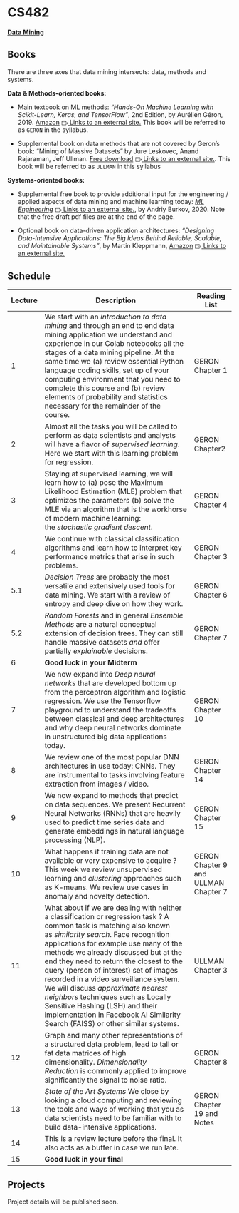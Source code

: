 # CS482
<a href="/cs634/docs/" class="active"><strong>Data Mining</strong></a>

<div id="course_syllabus" style="margin-bottom: 10px;" class="user_content enhanced">
  <h2 id="books">Books</h2>
<p>There are three axes that data mining intersects: data, methods and systems.</p>
<p><strong>Data &amp; Methods-oriented books:</strong></p>
<ul>
<li>
<p>Main textbook on ML methods:<span>&nbsp;</span><em>“Hands-On Machine Learning with Scikit-Learn, Keras, and TensorFlow”</em>, 2nd Edition, by Aurélien Géron, 2019.<span>&nbsp;</span><a href="https://www.amazon.com/Hands-Machine-Learning-Scikit-Learn-TensorFlow/dp/1492032646/ref=dp_ob_title_bk" class="external" target="_blank" rel="noreferrer noopener"><span>Amazon</span><span class="external_link_icon" style="margin-inline-start: 5px; " role="presentation"><svg viewBox="0 0 1920 1920" version="1.1" xmlns="http://www.w3.org/2000/svg" style="width:1em; height:1em; vertical-align:middle; fill:currentColor">
    <path d="M1226.66667,267 C1314.88,267 1386.66667,338.786667 1386.66667,427 L1386.66667,427 L1386.66667,853.666667 L1280,853.666667 L1280,693.666667 L106.666667,693.666667 L106.666667,1493.66667 C106.666667,1523 130.56,1547 160,1547 L160,1547 L1226.66667,1547 C1256.10667,1547 1280,1523 1280,1493.66667 L1280,1493.66667 L1280,1280.33333 L1386.66667,1280.33333 L1386.66667,1493.66667 C1386.66667,1581.88 1314.88,1653.66667 1226.66667,1653.66667 L1226.66667,1653.66667 L160,1653.66667 C71.7866667,1653.66667 0,1581.88 0,1493.66667 L0,1493.66667 L0,427 C0,338.786667 71.7866667,267 160,267 L160,267 Z M1584.37333,709.293333 L1904.37333,1029.29333 C1925.17333,1050.09333 1925.17333,1083.90667 1904.37333,1104.70667 L1904.37333,1104.70667 L1584.37333,1424.70667 L1508.96,1349.29333 L1737.86667,1120.38667 L906.613333,1120.38667 L906.613333,1013.72 L1737.86667,1013.72 L1508.96,784.706667 L1584.37333,709.293333 Z M1226.66667,373.666667 L160,373.666667 C130.56,373.666667 106.666667,397.666667 106.666667,427 L106.666667,427 L106.666667,587 L1280,587 L1280,427 C1280,397.666667 1256.10667,373.666667 1226.66667,373.666667 L1226.66667,373.666667 Z" stroke="none" stroke-width="1" fill-rule="evenodd"></path>
</svg>
<span class="screenreader-only">Links to an external site.</span></span></a><span>&nbsp;</span>This book will be referred to as<span>&nbsp;</span><code>GERON</code><span>&nbsp;</span>in the syllabus.</p>
</li>
<li>
<p>Supplemental book on data methods that are not covered by Geron’s book: “Mining of Massive Datasets” by Jure Leskovec, Anand Rajaraman, Jeff Ullman.<span>&nbsp;</span><a href="http://infolab.stanford.edu/~ullman/mmds/bookL.pdf" class="external" target="_blank" rel="noreferrer noopener"><span>Free download</span><span class="external_link_icon" style="margin-inline-start: 5px; " role="presentation"><svg viewBox="0 0 1920 1920" version="1.1" xmlns="http://www.w3.org/2000/svg" style="width:1em; height:1em; vertical-align:middle; fill:currentColor">
    <path d="M1226.66667,267 C1314.88,267 1386.66667,338.786667 1386.66667,427 L1386.66667,427 L1386.66667,853.666667 L1280,853.666667 L1280,693.666667 L106.666667,693.666667 L106.666667,1493.66667 C106.666667,1523 130.56,1547 160,1547 L160,1547 L1226.66667,1547 C1256.10667,1547 1280,1523 1280,1493.66667 L1280,1493.66667 L1280,1280.33333 L1386.66667,1280.33333 L1386.66667,1493.66667 C1386.66667,1581.88 1314.88,1653.66667 1226.66667,1653.66667 L1226.66667,1653.66667 L160,1653.66667 C71.7866667,1653.66667 0,1581.88 0,1493.66667 L0,1493.66667 L0,427 C0,338.786667 71.7866667,267 160,267 L160,267 Z M1584.37333,709.293333 L1904.37333,1029.29333 C1925.17333,1050.09333 1925.17333,1083.90667 1904.37333,1104.70667 L1904.37333,1104.70667 L1584.37333,1424.70667 L1508.96,1349.29333 L1737.86667,1120.38667 L906.613333,1120.38667 L906.613333,1013.72 L1737.86667,1013.72 L1508.96,784.706667 L1584.37333,709.293333 Z M1226.66667,373.666667 L160,373.666667 C130.56,373.666667 106.666667,397.666667 106.666667,427 L106.666667,427 L106.666667,587 L1280,587 L1280,427 C1280,397.666667 1256.10667,373.666667 1226.66667,373.666667 L1226.66667,373.666667 Z" stroke="none" stroke-width="1" fill-rule="evenodd"></path>
</svg>
<span class="screenreader-only">Links to an external site.</span></span></a>. This book will be referred to as<span>&nbsp;</span><code>ULLMAN</code><span>&nbsp;</span>in this syllabus</p>
</li>
</ul>
<p><strong>Systems-oriented books:</strong></p>
<ul>
<li>
<p>Supplemental free book to provide additional input for the engineering / applied aspects of data mining and machine learning today:<span>&nbsp;</span><a href="http://www.mlebook.com/wiki/doku.php" class="external" target="_blank" rel="noreferrer noopener"><span><em>ML Engineering</em></span><span class="external_link_icon" style="margin-inline-start: 5px; " role="presentation"><svg viewBox="0 0 1920 1920" version="1.1" xmlns="http://www.w3.org/2000/svg" style="width:1em; height:1em; vertical-align:middle; fill:currentColor">
    <path d="M1226.66667,267 C1314.88,267 1386.66667,338.786667 1386.66667,427 L1386.66667,427 L1386.66667,853.666667 L1280,853.666667 L1280,693.666667 L106.666667,693.666667 L106.666667,1493.66667 C106.666667,1523 130.56,1547 160,1547 L160,1547 L1226.66667,1547 C1256.10667,1547 1280,1523 1280,1493.66667 L1280,1493.66667 L1280,1280.33333 L1386.66667,1280.33333 L1386.66667,1493.66667 C1386.66667,1581.88 1314.88,1653.66667 1226.66667,1653.66667 L1226.66667,1653.66667 L160,1653.66667 C71.7866667,1653.66667 0,1581.88 0,1493.66667 L0,1493.66667 L0,427 C0,338.786667 71.7866667,267 160,267 L160,267 Z M1584.37333,709.293333 L1904.37333,1029.29333 C1925.17333,1050.09333 1925.17333,1083.90667 1904.37333,1104.70667 L1904.37333,1104.70667 L1584.37333,1424.70667 L1508.96,1349.29333 L1737.86667,1120.38667 L906.613333,1120.38667 L906.613333,1013.72 L1737.86667,1013.72 L1508.96,784.706667 L1584.37333,709.293333 Z M1226.66667,373.666667 L160,373.666667 C130.56,373.666667 106.666667,397.666667 106.666667,427 L106.666667,427 L106.666667,587 L1280,587 L1280,427 C1280,397.666667 1256.10667,373.666667 1226.66667,373.666667 L1226.66667,373.666667 Z" stroke="none" stroke-width="1" fill-rule="evenodd"></path>
</svg>
<span class="screenreader-only">Links to an external site.</span></span></a>, by Andriy Burkov, 2020. Note that the free draft pdf files are at the end of the page.</p>
</li>
<li>
<p>Optional book on data-driven application architectures:<span>&nbsp;</span><em>“Designing Data-Intensive Applications: The Big Ideas Behind Reliable, Scalable, and Maintainable Systems”</em>, by Martin Kleppmann,<span>&nbsp;</span><a href="https://www.amazon.com/Designing-Data-Intensive-Applications-Reliable-Maintainable/dp/1449373321" class="external" target="_blank" rel="noreferrer noopener"><span>Amazon</span><span class="external_link_icon" style="margin-inline-start: 5px; " role="presentation"><svg viewBox="0 0 1920 1920" version="1.1" xmlns="http://www.w3.org/2000/svg" style="width:1em; height:1em; vertical-align:middle; fill:currentColor">
    <path d="M1226.66667,267 C1314.88,267 1386.66667,338.786667 1386.66667,427 L1386.66667,427 L1386.66667,853.666667 L1280,853.666667 L1280,693.666667 L106.666667,693.666667 L106.666667,1493.66667 C106.666667,1523 130.56,1547 160,1547 L160,1547 L1226.66667,1547 C1256.10667,1547 1280,1523 1280,1493.66667 L1280,1493.66667 L1280,1280.33333 L1386.66667,1280.33333 L1386.66667,1493.66667 C1386.66667,1581.88 1314.88,1653.66667 1226.66667,1653.66667 L1226.66667,1653.66667 L160,1653.66667 C71.7866667,1653.66667 0,1581.88 0,1493.66667 L0,1493.66667 L0,427 C0,338.786667 71.7866667,267 160,267 L160,267 Z M1584.37333,709.293333 L1904.37333,1029.29333 C1925.17333,1050.09333 1925.17333,1083.90667 1904.37333,1104.70667 L1904.37333,1104.70667 L1584.37333,1424.70667 L1508.96,1349.29333 L1737.86667,1120.38667 L906.613333,1120.38667 L906.613333,1013.72 L1737.86667,1013.72 L1508.96,784.706667 L1584.37333,709.293333 Z M1226.66667,373.666667 L160,373.666667 C130.56,373.666667 106.666667,397.666667 106.666667,427 L106.666667,427 L106.666667,587 L1280,587 L1280,427 C1280,397.666667 1256.10667,373.666667 1226.66667,373.666667 L1226.66667,373.666667 Z" stroke="none" stroke-width="1" fill-rule="evenodd"></path>
</svg>
<span class="screenreader-only">Links to an external site.</span></span></a></p>
</li>
</ul>
<h2 id="schedule">Schedule</h2>
<table>
<thead>
<tr>
<th>Lecture</th>
<th>Description</th>
<th>Reading List</th>
</tr>
</thead>
<tbody>
<tr>
<td>1</td>
<td>We start with an<span>&nbsp;</span><em>introduction to data mining</em><span>&nbsp;</span>and through an end to end data mining application we understand and experience in our Colab notebooks all the stages of a data mining pipeline. At the same time we (a) review essential Python language coding skills, set up of your computing environment that you need to complete this course and (b) review elements of probability and statistics necessary for the remainder of the course.</td>
<td>GERON Chapter 1</td>
</tr>
<tr>
<td>2</td>
<td>Almost all the tasks you will be called to perform as data scientists and analysts will have a flavor of<span>&nbsp;</span><em>supervised learning</em>. Here we start with this learning problem for regression.</td>
<td>GERON Chapter2</td>
</tr>
<tr>
<td>3</td>
<td>Staying at supervised learning, we will learn how to (a) pose the Maximum Likelihood Estimation (MLE) problem that optimizes the parameters (b) solve the MLE via an algorithm that is the workhorse of modern machine learning: the<span>&nbsp;</span><em>stochastic gradient descent</em>.</td>
<td>GERON Chapter 4</td>
</tr>
<tr>
<td>4</td>
<td>We continue with classical classification algorithms and learn how to interpret key performance metrics that arise in such problems.</td>
<td>GERON Chapter 3</td>
</tr>
<tr>
<td>5.1</td>
<td><em>Decision Trees</em><span>&nbsp;</span>are probably the most versatile and extensively used tools for data mining. We start with a review of entropy and deep dive on how they work.</td>
<td>GERON Chapter 6</td>
</tr>
<tr>
<td>5.2</td>
<td><em>Random Forests</em><span>&nbsp;</span>and in general<span>&nbsp;</span><em>Ensemble Methods</em><span>&nbsp;</span>are a natural conceptual extension of decision trees. They can still handle massive datasets<span>&nbsp;</span><em>and</em><span>&nbsp;</span>offer partially<span>&nbsp;</span><em>explainable</em><span>&nbsp;</span>decisions.</td>
<td>GERON Chapter 7</td>
</tr>
<tr>
<td>6</td>
<td><strong>Good luck in your Midterm</strong></td>
<td></td>
</tr>
<tr>
<td>7</td>
<td>We now expand into<span>&nbsp;</span><em>Deep neural networks</em><span>&nbsp;</span>that are developed bottom up from the perceptron algorithm and logistic regression. We use the Tensorflow playground to understand the tradeoffs between classical and deep architectures and why deep neural networks dominate in unstructured big data applications today.</td>
<td>GERON Chapter 10</td>
</tr>
<tr>
<td>8</td>
<td>We review one of the most popular DNN architectures in use today: CNNs. They are instrumental to tasks involving feature extraction from images / video.</td>
<td>GERON Chapter 14</td>
</tr>
<tr>
<td>9</td>
<td>We now expand to methods that predict on data sequences. We present Recurrent Neural Networks (RNNs) that are heavily used to predict time series data and generate embeddings in natural language processing (NLP).</td>
<td>GERON Chapter 15</td>
</tr>
<tr>
<td>10</td>
<td>What happens if training data are not available or very expensive to acquire ? This week we review unsupervised learning and<span>&nbsp;</span><em>clustering</em><span>&nbsp;</span>approaches such as K-means. We review use cases in anomaly and novelty detection.</td>
<td>GERON Chapter 9 and ULLMAN Chapter 7</td>
</tr>
<tr>
<td>11</td>
<td>What about if we are dealing with neither a classification or regression task ? A common task is matching also known as<span>&nbsp;</span><em>similarity search</em>. Face recognition applications for example use many of the methods we already discussed but at the end they need to return the closest to the query (person of interest) set of images recorded in a video surveillance system. We will discuss<span>&nbsp;</span><em>approximate nearest neighbors</em><span>&nbsp;</span>techniques such as Locally Sensitive Hashing (LSH) and their implementation in Facebook AI Similarity Search (FAISS) or other similar systems.</td>
<td>ULLMAN Chapter 3</td>
</tr>
<tr>
<td>12</td>
<td>Graph and many other representations of a structured data problem, lead to tall or fat data matrices of high dimensionality.<span>&nbsp;</span><em>Dimensionality Reduction</em><span>&nbsp;</span>is commonly applied to improve significantly the signal to noise ratio.</td>
<td>GERON Chapter 8</td>
</tr>
<tr>
<td>13</td>
<td><em>State of the Art Systems</em><span>&nbsp;</span>We close by looking a cloud computing and reviewing the tools and ways of working that you as data scientists need to be familiar with to build data-intensive applications.</td>
<td>GERON Chapter 19 and Notes</td>
</tr>
<tr>
<td>14</td>
<td>This is a review lecture before the final. It also acts as a buffer in case we run late.</td>
<td></td>
</tr>
<tr>
<td>15</td>
<td><strong>Good luck in your final</strong></td>
<td></td>
</tr>
</tbody>
</table>
<h2 id="projects">Projects</h2>
<p>Project details will be published soon.</p>
</div>
